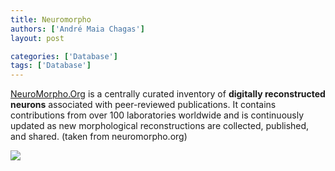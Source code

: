 ```yaml
---
title: Neuromorpho
authors: ['André Maia Chagas']
layout: post

categories: ['Database']
tags: ['Database']
---
```


[NeuroMorpho.Org](http://neuromorpho.org/index.jsp) is a centrally curated inventory of **digitally reconstructed neurons** associated with peer-reviewed publications. It contains contributions from over 100 laboratories worldwide and is continuously updated as new morphological reconstructions are collected, published, and shared. (taken from neuromorpho.org)

![](http://neuromorpho.org/images/BannerBG2.png)
